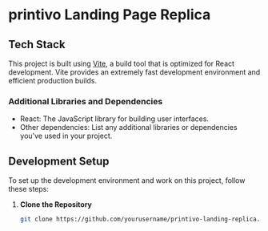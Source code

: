 # printivo Landing Page Replica


## Tech Stack

This project is built using [Vite](https://vitejs.dev/), a build tool that is optimized for React development. Vite provides an extremely fast development environment and efficient production builds.

### Additional Libraries and Dependencies

- React: The JavaScript library for building user interfaces.
- Other dependencies: List any additional libraries or dependencies you've used in your project.

## Development Setup

To set up the development environment and work on this project, follow these steps:

1. **Clone the Repository**
   ```bash
   git clone https://github.com/yourusername/printivo-landing-replica.git

